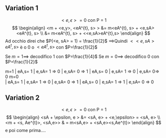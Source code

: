 
## Variation 1
$$
<e, \epsilon> = 0 \text{ con P = 1}
$$
$$
\begin{align}
  <m + <e,y>, <eA^{t}, s> >  &= m<eA^{t}, s> + <e,sA><eA^{t}, s>  \\
 &= m<eA^{t}, s> + <<e,sA>eA^{t},s>
\end{align}
$$
Ad occhio direi che $P(<e, sA> = 1) = \frac{1}{2}$
$\implies$Quindi $<<e,sA>eA^{t},s>$ è o $0$ o $<eA^{t},s>$ con $P=\frac{1}{2}$

Se $m = 1\implies$ decodifico 1 con $P=\frac{1}{4}$ 
Se $m = 0 \implies$ decodifico 0 con $P=\frac{1}{2}$

m=1
	| eA,s= 1
		| e,sA= 1 => 0
		| e,sA= 0 => 1
	| eA,s= 0
		| e,sA= 1 => 0
		| e,sA= 0=> 0
m=0		
	| eA,s= 1
		| e,sA= 1 => 0
		| e,sA= 0 => 1
	| eA,s= 0
		| e,sA= 1 => 1
		| e,sA= 0 => 0

## Variation 2

$$
<e, \epsilon> = 0 \text{ con P = 1}
$$
$$
\begin{align}
  <sA + \epsilon, e >  &= <sA, e> + <e,\epsilon> = <sA, e>  \\
<m + <s, Ae^{t}>, <sA,e>>  & = m<sA,e> + <sA,e><s,Ae^{t}>
\end{align}
$$
e poi come prima....